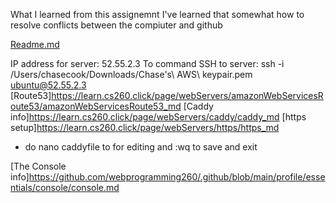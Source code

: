 What I learned from this assignemnt I've learned that somewhat how to resolve conflicts between the compiuter and github


[Readme.md](/README.md)

IP address for server: 52.55.2.3
To command SSH to server:  ssh -i /Users/chasecook/Downloads/Chase\'s\ AWS\ keypair.pem ubuntu@52.55.2.3
[Route53]<https://learn.cs260.click/page/webServers/amazonWebServicesRoute53/amazonWebServicesRoute53_md>
[Caddy info]<https://learn.cs260.click/page/webServers/caddy/caddy_md>
[https setup]<https://learn.cs260.click/page/webServers/https/https_md>
* do nano caddyfile to for editing and :wq to save and exit

[The Console info]<https://github.com/webprogramming260/.github/blob/main/profile/essentials/console/console.md>


